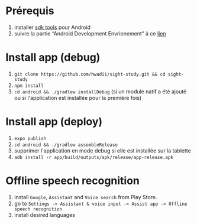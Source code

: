 # Prérequis
1. installer [sdk tools](https://developer.android.com/studio) pour Android
2. suivre la partie “Android Development Envrionement” à ce [lien](https://facebook.github.io/react-native/docs/getting-started)

# Install app (debug)

1. `git clone https://github.com/hwadii/sight-study.git && cd sight-study`
2. `npm install`
3. `cd android && ./gradlew installDebug` (si un module natif a été ajouté ou si l'application est installée pour la première fois)

# Install app (deploy)

1. `expo publish`
2. `cd android && ./gradlew assembleRelease`
3. supprimer l'application en mode debug si elle est installée sur la tablette
4. `adb install -r app/build/outputs/apk/release/app-release.apk`

# Offline speech recognition

1. install `Google`, `Assistant` and `Voice search` from Play Store.
2. go to `Settings -> Assistant & voice input -> Assist app -> Offline speech recognition`
3. install desired languages
